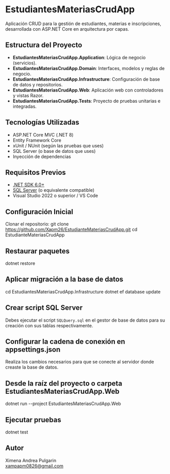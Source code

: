 # EstudiantesMateriasCrudApp

Aplicación CRUD para la gestión de estudiantes, materias e inscripciones, desarrollada con ASP.NET Core en arquitectura por capas.

##  Estructura del Proyecto

- **EstudiantesMateriasCrudApp.Application**: Lógica de negocio (servicios).
- **EstudiantesMateriasCrudApp.Domain**: Interfaces, modelos y reglas de negocio.
- **EstudiantesMateriasCrudApp.Infrastructure**: Configuración de base de datos y repositorios.
- **EstudiantesMateriasCrudApp.Web**: Aplicación web con controladores y vistas Razor.
- **EstudiantesMateriasCrudApp.Tests**: Proyecto de pruebas unitarias e integradas.

##  Tecnologías Utilizadas

- ASP.NET Core MVC (.NET 8)
- Entity Framework Core
- xUnit / NUnit (según las pruebas que uses)
- SQL Server (o base de datos que uses)
- Inyección de dependencias

##  Requisitos Previos

- [.NET SDK 6.0+](https://dotnet.microsoft.com/download)
- [SQL Server](https://www.microsoft.com/sql-server) (o equivalente compatible)
- Visual Studio 2022 o superior / VS Code

##  Configuración Inicial

Clonar el repositorio:
git clone https://github.com/Xapm26/EstudianteMateriasCrudApp.git
cd EstudianteMateriasCrudApp

##  Restaurar paquetes 

dotnet restore

##  Aplicar migración a la base de datos 

cd EstudiantesMateriasCrudApp.Infrastructure
dotnet ef database update

##  Crear script SQL Server 

Debes ejecutar el script `SQLQuery.sql` en el gestor de base de datos para su creación con sus tablas respectivamente.

##  Configurar la cadena de conexión en appsettings.json

Realiza los cambios necesarios para que se conecte al servidor donde creaste la base de datos. 

##  Desde la raíz del proyecto o carpeta EstudiantesMateriasCrudApp.Web

dotnet run --project EstudiantesMateriasCrudApp.Web

##  Ejecutar pruebas 

dotnet test

##  Autor 

Ximena Andrea Pulgarin  
xampapm0826@gmail.com
